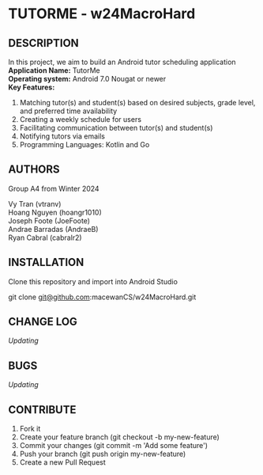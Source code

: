 # TUTORME - w24MacroHard
## DESCRIPTION

In this project, we aim to build an Android tutor scheduling application  
**Application Name:** TutorMe  
**Operating system:** Android 7.0 Nougat or newer  
**Key Features:**  
1. Matching tutor(s) and student(s) based on desired subjects, grade level, and preferred time availability  
2. Creating a weekly schedule for users  
3. Facilitating communication between tutor(s) and student(s)  
4. Notifying tutors via emails  
5. Programming Languages: Kotlin and Go  

## AUTHORS
Group A4 from Winter 2024

Vy Tran         (vtranv)  
Hoang Nguyen    (hoangr1010)  
Joseph Foote    (JoeFoote)  
Andrae Barradas (AndraeB)  
Ryan Cabral     (cabralr2)  

## INSTALLATION
Clone this repository and import into Android Studio

git clone git@github.com:macewanCS/w24MacroHard.git

## CHANGE LOG

*Updating*

## BUGS

*Updating*

## CONTRIBUTE
1. Fork it
2. Create your feature branch (git checkout -b my-new-feature)
3. Commit your changes (git commit -m 'Add some feature')
5. Push your branch (git push origin my-new-feature)
6. Create a new Pull Request





